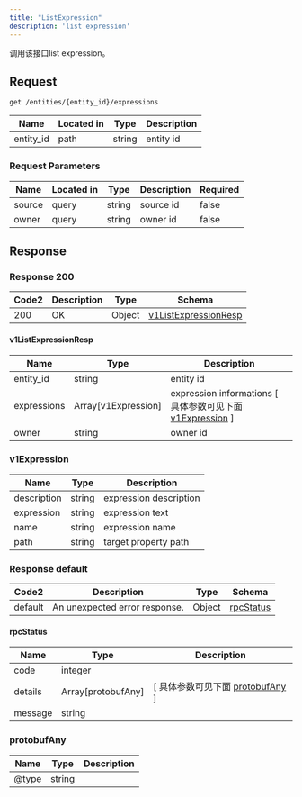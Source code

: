 ```yaml
---
title: "ListExpression"
description: 'list expression'
---
```

调用该接口list expression。

## Request


```
get /entities/{entity_id}/expressions
```

| Name | Located in | Type | Description | 
| ---- | ---------- | ----------- | ----------- | 
| entity_id | path | string | entity id |  

###  Request Parameters

| Name | Located in | Type | Description |  Required |
| ---- | ---------- | ----------- | ----------- |  ---- |
| source | query | string | source id |  false |
| owner | query | string | owner id |  false |

## Response

### Response  200 
| Code2 | Description | Type | Schema |
| ---- | ----------- | ------ | ------ |
| 200 | OK | Object | [v1ListExpressionResp](#v1ListExpressionResp) |

#### v1ListExpressionResp

| Name | Type | Description | 
| ---- | ---- | ----------- |     
| entity_id | string | entity id |          
| expressions | Array[v1Expression] | expression informations [ 具体参数可见下面 [v1Expression](#v1Expression) ] |       
| owner | string | owner id |   

### v1Expression
| Name | Type | Description | 
| ---- | ---- | ----------- |     
| description | string | expression description |      
| expression | string | expression text |      
| name | string | expression name |      
| path | string | target property path |   



### Response  default 
| Code2 | Description | Type | Schema |
| ---- | ----------- | ------ | ------ |
| default | An unexpected error response. | Object | [rpcStatus](#rpcStatus) |

#### rpcStatus

| Name | Type | Description | 
| ---- | ---- | ----------- |     
| code | integer |  |          
| details | Array[protobufAny] |  [ 具体参数可见下面 [protobufAny](#protobufAny) ] |       
| message | string |  |   

### protobufAny
| Name | Type | Description | 
| ---- | ---- | ----------- |     
| @type | string |  |   



